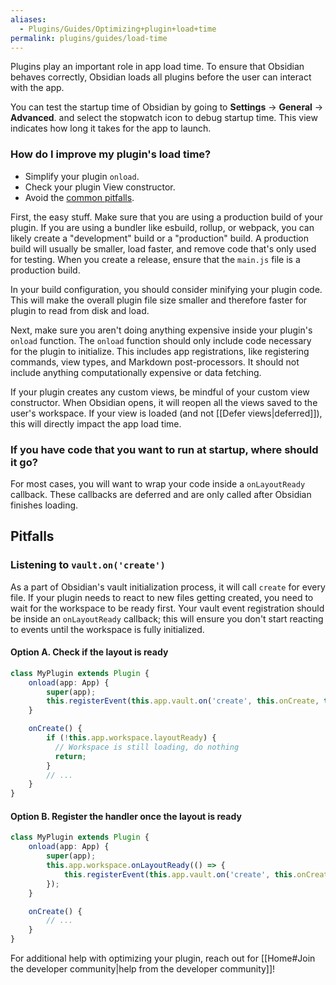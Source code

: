 ```yaml
---
aliases:
  - Plugins/Guides/Optimizing+plugin+load+time
permalink: plugins/guides/load-time
---
```

Plugins play an important role in app load time. To ensure that Obsidian behaves correctly, Obsidian loads all plugins before the user can interact with the app.

You can test the startup time of Obsidian by going to **Settings** → **General** → **Advanced**. and select the stopwatch icon to debug startup time. This view indicates how long it takes for the app to launch.

### How do I improve my plugin's load time?

- Simplify your plugin `onload`.
- Check your plugin View constructor.
- Avoid the [common pitfalls](#Pitfalls).

First, the easy stuff. Make sure that you are using a production build of your plugin. If you are using a bundler like esbuild, rollup, or webpack, you can likely create a "development" build or a "production" build. A production build will usually be smaller, load faster, and remove code that's only used for testing. When you create a release, ensure that the `main.js` file is a production build.

In your build configuration, you should consider minifying your plugin code. This will make the overall plugin file size smaller and therefore faster for plugin to read from disk and load.

Next, make sure you aren't doing anything expensive inside your plugin's `onload` function. The `onload` function should only include code necessary for the plugin to initialize. This includes app registrations, like registering commands, view types, and Markdown post-processors. It should not include anything computationally expensive or data fetching.

If your plugin creates any custom views, be mindful of your custom view constructor. When Obsidian opens, it will reopen all the views saved to the user's workspace. If your view is loaded (and not [[Defer views|deferred]]), this will directly impact the app load time.

### If you have code that you want to run at startup, where should it go?

For most cases, you will want to wrap your code inside a `onLayoutReady` callback. These callbacks are deferred and are only called after Obsidian finishes loading.

## Pitfalls

### Listening to `vault.on('create')`

As a part of Obsidian's vault initialization process, it will call `create` for every file. If your plugin needs to react to new files getting created, you need to wait for the workspace to be ready first. Your vault event registration should be inside an `onLayoutReady` callback; this will ensure you don't start reacting to events until the workspace is fully initialized.

#### Option A. Check if the layout is ready

```ts
class MyPlugin extends Plugin {
    onload(app: App) {
	    super(app);
        this.registerEvent(this.app.vault.on('create', this.onCreate, this));
    }

	onCreate() {
	    if (!this.app.workspace.layoutReady) {
	      // Workspace is still loading, do nothing
	      return;
	    }
		// ...
	}
}
```

#### Option B. Register the handler once the layout is ready

```ts
class MyPlugin extends Plugin {
    onload(app: App) {
	    super(app);
	    this.app.workspace.onLayoutReady(() => {
	        this.registerEvent(this.app.vault.on('create', this.onCreate, this));
	    });
    }

	onCreate() {
		// ...
	}
}
```

For additional help with optimizing your plugin, reach out for [[Home#Join the developer community|help from the developer community]]!
